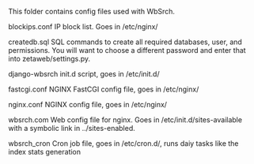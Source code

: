 This folder contains config files used with WbSrch.

blockips.conf
  IP block list. Goes in /etc/nginx/

createdb.sql
  SQL commands to create all required databases, user, and permissions. You will want to
  choose a different password and enter that into zetaweb/settings.py.

django-wbsrch
  init.d script, goes in /etc/init.d/

fastcgi.conf
  NGINX FastCGI config file, goes in /etc/nginx/

nginx.conf
  NGINX config file, goes in /etc/nginx/

wbsrch.com
  Web config file for nginx. Goes in /etc/init.d/sites-available with a symbolic link in
  ../sites-enabled.

wbsrch_cron
  Cron job file, goes in /etc/cron.d/, runs daiy tasks like the index stats generation
